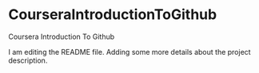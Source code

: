 # CourseraIntroductionToGithub
Coursera Introduction To Github

I am editing the README file. Adding some more details about the project description.
